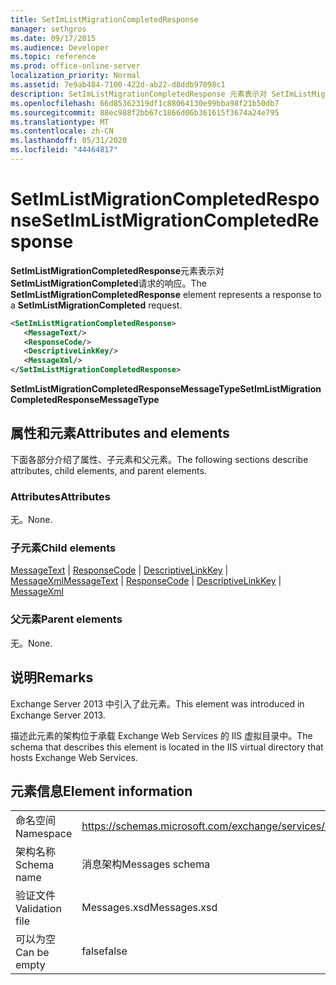 ```yaml
---
title: SetImListMigrationCompletedResponse
manager: sethgros
ms.date: 09/17/2015
ms.audience: Developer
ms.topic: reference
ms.prod: office-online-server
localization_priority: Normal
ms.assetid: 7e9ab484-7100-422d-ab22-d8ddb97098c1
description: SetImListMigrationCompletedResponse 元素表示对 SetImListMigrationCompleted 请求的响应。
ms.openlocfilehash: 66d85362319df1c88064130e99bba98f21b50db7
ms.sourcegitcommit: 88ec988f2bb67c1866d06b361615f3674a24e795
ms.translationtype: MT
ms.contentlocale: zh-CN
ms.lasthandoff: 05/31/2020
ms.locfileid: "44464817"
---
```

# <a name="setimlistmigrationcompletedresponse"></a><span data-ttu-id="f59fc-103">SetImListMigrationCompletedResponse</span><span class="sxs-lookup"><span data-stu-id="f59fc-103">SetImListMigrationCompletedResponse</span></span>

<span data-ttu-id="f59fc-104">**SetImListMigrationCompletedResponse**元素表示对**SetImListMigrationCompleted**请求的响应。</span><span class="sxs-lookup"><span data-stu-id="f59fc-104">The **SetImListMigrationCompletedResponse** element represents a response to a **SetImListMigrationCompleted** request.</span></span> 
  
```XML
<SetImListMigrationCompletedResponse>
   <MessageText/>
   <ResponseCode/>
   <DescriptiveLinkKey/>
   <MessageXml/>
</SetImListMigrationCompletedResponse>
```

 <span data-ttu-id="f59fc-105">**SetImListMigrationCompletedResponseMessageType**</span><span class="sxs-lookup"><span data-stu-id="f59fc-105">**SetImListMigrationCompletedResponseMessageType**</span></span>
## <a name="attributes-and-elements"></a><span data-ttu-id="f59fc-106">属性和元素</span><span class="sxs-lookup"><span data-stu-id="f59fc-106">Attributes and elements</span></span>

<span data-ttu-id="f59fc-107">下面各部分介绍了属性、子元素和父元素。</span><span class="sxs-lookup"><span data-stu-id="f59fc-107">The following sections describe attributes, child elements, and parent elements.</span></span>
  
### <a name="attributes"></a><span data-ttu-id="f59fc-108">Attributes</span><span class="sxs-lookup"><span data-stu-id="f59fc-108">Attributes</span></span>

<span data-ttu-id="f59fc-109">无。</span><span class="sxs-lookup"><span data-stu-id="f59fc-109">None.</span></span>
  
### <a name="child-elements"></a><span data-ttu-id="f59fc-110">子元素</span><span class="sxs-lookup"><span data-stu-id="f59fc-110">Child elements</span></span>

<span data-ttu-id="f59fc-111">[MessageText](messagetext.md)  | [ResponseCode](responsecode.md)  | [DescriptiveLinkKey](descriptivelinkkey.md)  | [MessageXml](messagexml.md)</span><span class="sxs-lookup"><span data-stu-id="f59fc-111">[MessageText](messagetext.md) | [ResponseCode](responsecode.md) | [DescriptiveLinkKey](descriptivelinkkey.md) | [MessageXml](messagexml.md)</span></span>
  
### <a name="parent-elements"></a><span data-ttu-id="f59fc-112">父元素</span><span class="sxs-lookup"><span data-stu-id="f59fc-112">Parent elements</span></span>

<span data-ttu-id="f59fc-113">无。</span><span class="sxs-lookup"><span data-stu-id="f59fc-113">None.</span></span>
  
## <a name="remarks"></a><span data-ttu-id="f59fc-114">说明</span><span class="sxs-lookup"><span data-stu-id="f59fc-114">Remarks</span></span>

<span data-ttu-id="f59fc-115">Exchange Server 2013 中引入了此元素。</span><span class="sxs-lookup"><span data-stu-id="f59fc-115">This element was introduced in Exchange Server 2013.</span></span>
  
<span data-ttu-id="f59fc-116">描述此元素的架构位于承载 Exchange Web Services 的 IIS 虚拟目录中。</span><span class="sxs-lookup"><span data-stu-id="f59fc-116">The schema that describes this element is located in the IIS virtual directory that hosts Exchange Web Services.</span></span>
  
## <a name="element-information"></a><span data-ttu-id="f59fc-117">元素信息</span><span class="sxs-lookup"><span data-stu-id="f59fc-117">Element information</span></span>

|||
|:-----|:-----|
|<span data-ttu-id="f59fc-118">命名空间</span><span class="sxs-lookup"><span data-stu-id="f59fc-118">Namespace</span></span>  <br/> |https://schemas.microsoft.com/exchange/services/2006/messages  <br/> |
|<span data-ttu-id="f59fc-119">架构名称</span><span class="sxs-lookup"><span data-stu-id="f59fc-119">Schema name</span></span>  <br/> |<span data-ttu-id="f59fc-120">消息架构</span><span class="sxs-lookup"><span data-stu-id="f59fc-120">Messages schema</span></span>  <br/> |
|<span data-ttu-id="f59fc-121">验证文件</span><span class="sxs-lookup"><span data-stu-id="f59fc-121">Validation file</span></span>  <br/> |<span data-ttu-id="f59fc-122">Messages.xsd</span><span class="sxs-lookup"><span data-stu-id="f59fc-122">Messages.xsd</span></span>  <br/> |
|<span data-ttu-id="f59fc-123">可以为空</span><span class="sxs-lookup"><span data-stu-id="f59fc-123">Can be empty</span></span>  <br/> |<span data-ttu-id="f59fc-124">false</span><span class="sxs-lookup"><span data-stu-id="f59fc-124">false</span></span>  <br/> |
   

